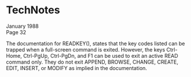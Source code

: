 # TechNotes
January 1988<br>
Page 32

The documentation for READKEY(), states that the key codes listed can be trapped when a full-screen command is exited. However, the keys Ctrl-Home, Ctrl-PgUp, Ctrl-PgDn, and F1 can be used to exit an active READ command only. They do not exit APPEND, BROWSE, CHANGE, CREATE, EDIT, INSERT, or MODIFY as implied in the documentation.
